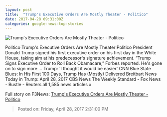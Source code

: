 ```yaml
---
layout: post
title:  "Trump's Executive Orders Are Mostly Theater - Politico"
date: 2017-04-28 09:31:00Z
categories: google-news-top-stories
---
```


![Trump's Executive Orders Are Mostly Theater - Politico](http://static.politico.com/c3/2f/e013d80b46578fda2c7e488785f4/170427-trump-eo-getty-1160.jpg)

Politico Trump's Executive Orders Are Mostly Theater Politico President Donald Trump signed his first executive order on his first day in the White House, taking aim at his predecessor's signature achievement. “Trump Signs Executive Order to Roll Back Obamacare,” Forbes reported. He's gone on to sign more ... Trump: 'I thought it would be easier' CNN Blue State Blues: In His First 100 Days, Trump Has (Mostly) Delivered Breitbart News Today in Trump: April 28, 2017 CBS News The Weekly Standard - Fox News - Bustle - Reuters all 1,585 news articles »


Full story on F3News: [Trump's Executive Orders Are Mostly Theater - Politico](http://www.f3nws.com/n/KrfzdD)

> Posted on: Friday, April 28, 2017 2:31:00 PM
